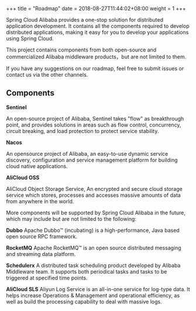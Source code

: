+++
title = "Roadmap"
date = 2018-08-27T11:44:02+08:00
weight = 1
+++

Spring Cloud Alibaba provides a one-stop solution for distributed application development. It contains all the components required to develop distributed applications, making it easy for you to develop your applications using Spring Cloud.

This project contains components from both open-source and commercialized Alibaba middleware products，but are not limited to them.

If you have any suggestions on our roadmap, feel free to submit issues or contact us via the other channels.


## Components

**Sentinel**

An open-source project of Alibaba, Sentinel takes "flow" as breakthrough point, and provides solutions in areas such as flow control, concurrency, circuit breaking, and load protection to protect service stability.

**Nacos**

An opensource project of Alibaba, an easy-to-use dynamic service discovery, configuration and service management platform for building cloud native applications.

**AliCloud OSS**

AliCloud Object Storage Service, An encrypted and secure cloud storage service which stores, processes and accesses massive amounts of data from anywhere in the world.

More components will be supported by Spring Cloud Alibaba in the future, which may include but are not limited to the following: 

**Dubbo**
Apache Dubbo™ (incubating) is a high-performance, Java based open source RPC framework.

**RocketMQ**
Apache RocketMQ™ is an open source distributed messaging and streaming data platform.

**Schedulerx**
A distributed task scheduling product developed by Alibaba Middleware team. It supports both periodical tasks and tasks to be triggered at specified time points.

**AliCloud SLS**
Aliyun Log Service is an all-in-one service for log-type data. It helps increase Operations & Management and operational efficiency, as well as build the processing capability to deal with massive logs.